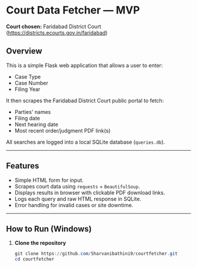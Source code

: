 # Court Data Fetcher — MVP

**Court chosen:** Faridabad District Court (https://districts.ecourts.gov.in/faridabad)

## Overview
This is a simple Flask web application that allows a user to enter:
- Case Type
- Case Number
- Filing Year

It then scrapes the Faridabad District Court public portal to fetch:
- Parties' names
- Filing date
- Next hearing date
- Most recent order/judgment PDF link(s)

All searches are logged into a local SQLite database (`queries.db`).

---

## Features
- Simple HTML form for input.
- Scrapes court data using `requests` + `BeautifulSoup`.
- Displays results in browser with clickable PDF download links.
- Logs each query and raw HTML response in SQLite.
- Error handling for invalid cases or site downtime.

---

## How to Run (Windows)

1. **Clone the repository**
   ```powershell
   git clone https://github.com/Sharvanibathini9/courtfetcher.git
   cd courtfetcher
